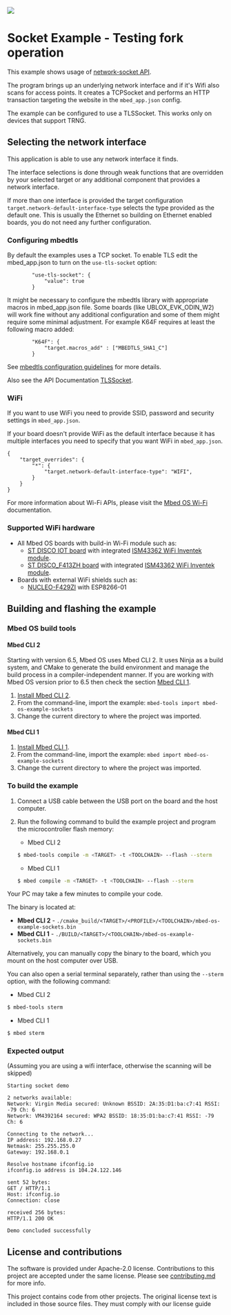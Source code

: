 ![](./resources/official_armmbed_example_badge.png)
# Socket Example - Testing fork operation

This example shows usage of [network-socket API](https://os.mbed.com/docs/mbed-os/latest/apis/network-socket.html).

The program brings up an underlying network interface and if it's Wifi also scans for access points.
It creates a TCPSocket and performs an HTTP transaction targeting the website in the `mbed_app.json` config.

The example can be configured to use a TLSSocket. This works only on devices that support TRNG.

## Selecting the network interface

This application is able to use any network interface it finds.

The interface selections is done through weak functions that are overridden by your selected target or any additional
component that provides a network interface.

If more than one interface is provided the target configuration `target.network-default-interface-type`
selects the type provided as the default one. This is usually the Ethernet so building on Ethernet enabled boards,
you do not need any further configuration.

### Configuring mbedtls

By default the examples uses a TCP socket. To enable TLS edit the mbed_app.json to turn on the `use-tls-socket` option:

```
        "use-tls-socket": {
            "value": true
        }
```

It might be necessary to configure the mbedtls library with appropriate macros in mbed_app.json file. Some boards
(like UBLOX_EVK_ODIN_W2) will work fine without any additional configuration and some of them might require some minimal
adjustment. For example K64F requires at least the following macro added:


```
        "K64F": {
            "target.macros_add" : ["MBEDTLS_SHA1_C"]
        }
```

See
[mbedtls configuration guidelines](https://github.com/ARMmbed/mbed-os/tree/master/connectivity/mbedtls#configuring-mbed-tls-features)
for more details.

Also see the API Documentation [TLSSocket](https://os.mbed.com/docs/mbed-os/latest/apis/tlssocket.html).

### WiFi

If you want to use WiFi you need to provide SSID, password and security settings in `mbed_app.json`.

If your board doesn't provide WiFi as the default interface because it has multiple interfaces you need to specify that
you want WiFi in `mbed_app.json`.

```
{
    "target_overrides": {
        "*": {
            "target.network-default-interface-type": "WIFI",
        }
    }
}
```

For more information about Wi-Fi APIs, please visit the
[Mbed OS Wi-Fi](https://os.mbed.com/docs/mbed-os/latest/apis/wi-fi.html)
documentation.

### Supported WiFi hardware

* All Mbed OS boards with build-in Wi-Fi module such as:
    * [ST DISCO IOT board](https://os.mbed.com/platforms/ST-Discovery-L475E-IOT01A/) with integrated
      [ISM43362 WiFi Inventek module](https://github.com/ARMmbed/wifi-ism43362).
    * [ST DISCO_F413ZH board](https://os.mbed.com/platforms/ST-Discovery-F413H/) with integrated
      [ISM43362 WiFi Inventek module](https://github.com/ARMmbed/wifi-ism43362).
* Boards with external WiFi shields such as:
    * [NUCLEO-F429ZI](https://os.mbed.com/platforms/ST-Nucleo-F429ZI/) with ESP8266-01

## Building and flashing the example

### Mbed OS build tools

#### Mbed CLI 2

Starting with version 6.5, Mbed OS uses Mbed CLI 2. It uses Ninja as a build system, and CMake to generate the build environment and manage the build process in a compiler-independent manner. If you are working with Mbed OS version prior to 6.5 then check the section [Mbed CLI 1](#mbed-cli-1).
1. [Install Mbed CLI 2](https://os.mbed.com/docs/mbed-os/latest/build-tools/install-or-upgrade.html).
1. From the command-line, import the example: `mbed-tools import mbed-os-example-sockets`
1. Change the current directory to where the project was imported.

#### Mbed CLI 1
1. [Install Mbed CLI 1](https://os.mbed.com/docs/mbed-os/latest/quick-start/offline-with-mbed-cli.html).
1. From the command-line, import the example: `mbed import mbed-os-example-sockets`
1. Change the current directory to where the project was imported.

### To build the example

1. Connect a USB cable between the USB port on the board and the host computer.
1. Run the following command to build the example project and program the microcontroller flash memory:

    * Mbed CLI 2

    ```bash
    $ mbed-tools compile -m <TARGET> -t <TOOLCHAIN> --flash --sterm
    ```

    * Mbed CLI 1

    ```bash
    $ mbed compile -m <TARGET> -t <TOOLCHAIN> --flash --sterm
    ```

Your PC may take a few minutes to compile your code.

The binary is located at:
* **Mbed CLI 2** - `./cmake_build/<TARGET>/<PROFILE>/<TOOLCHAIN>/mbed-os-example-sockets.bin`</br>
* **Mbed CLI 1** - `./BUILD/<TARGET>/<TOOLCHAIN>/mbed-os-example-sockets.bin`

Alternatively, you can manually copy the binary to the board, which you mount on the host computer over USB.

You can also open a serial terminal separately, rather than using the `--sterm` option, with the following command:

* Mbed CLI 2

```bash
$ mbed-tools sterm
```

* Mbed CLI 1

```bash
$ mbed sterm
```

### Expected output

(Assuming you are using a wifi interface, otherwise the scanning will be skipped)

```
Starting socket demo

2 networks available:
Network: Virgin Media secured: Unknown BSSID: 2A:35:D1:ba:c7:41 RSSI: -79 Ch: 6
Network: VM4392164 secured: WPA2 BSSID: 18:35:D1:ba:c7:41 RSSI: -79 Ch: 6

Connecting to the network...
IP address: 192.168.0.27
Netmask: 255.255.255.0
Gateway: 192.168.0.1

Resolve hostname ifconfig.io
ifconfig.io address is 104.24.122.146

sent 52 bytes: 
GET / HTTP/1.1
Host: ifconfig.io
Connection: close

received 256 bytes:
HTTP/1.1 200 OK

Demo concluded successfully 
```

## License and contributions

The software is provided under Apache-2.0 license. Contributions to this project are accepted under the same license.
Please see [contributing.md](CONTRIBUTING.md) for more info.

This project contains code from other projects. The original license text is included in those source files.
They must comply with our license guide
